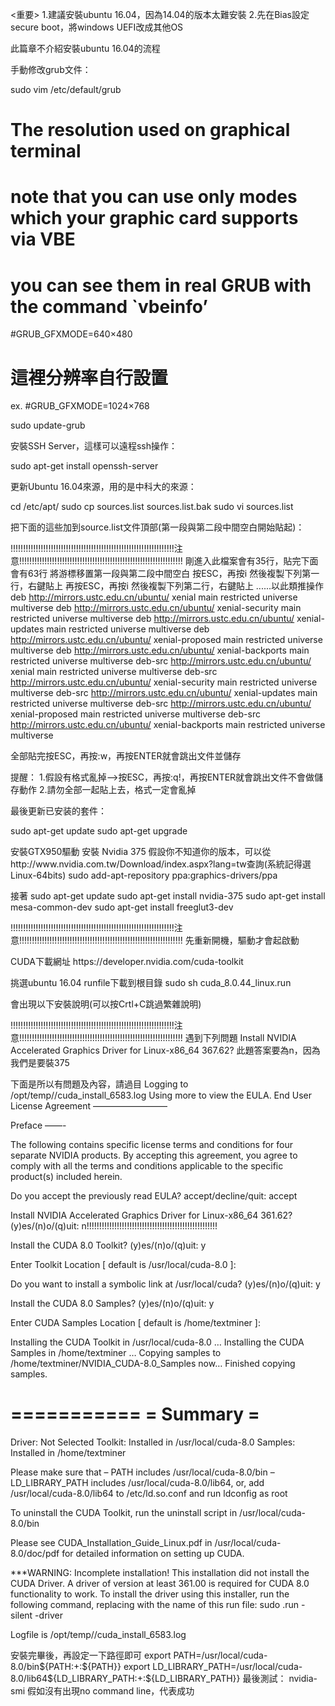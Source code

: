 <重要>
1.建議安裝ubuntu 16.04，因為14.04的版本太難安裝
2.先在Bias設定secure boot，將windows UEFI改成其他OS

此篇章不介紹安裝ubuntu 16.04的流程

<step1>
手動修改grub文件：

sudo vim /etc/default/grub

# The resolution used on graphical terminal
# note that you can use only modes which your graphic card supports via VBE
# you can see them in real GRUB with the command `vbeinfo’
#GRUB_GFXMODE=640×480
# 這裡分辨率自行設置
ex.
#GRUB_GFXMODE=1024×768

sudo update-grub



<step2>
安裝SSH Server，這樣可以遠程ssh操作：

sudo apt-get install openssh-server



<step3>
更新Ubuntu 16.04來源，用的是中科大的來源：

cd /etc/apt/
sudo cp sources.list sources.list.bak
sudo vi sources.list

把下面的這些加到source.list文件頂部(第一段與第二段中間空白開始貼起)：

!!!!!!!!!!!!!!!!!!!!!!!!!!!!!!!!!!!!!!!!!!!!!!!!!!!!!!!!!!!!!!!!!注意!!!!!!!!!!!!!!!!!!!!!!!!!!!!!!!!!!!!!!!!!!!!!!!!!!!!!!!!!!!!!!!!!
剛進入此檔案會有35行，貼完下面會有63行
將游標移置第一段與第二段中間空白
按ESC，再按i
然後複製下列第一行，右鍵貼上
再按ESC，再按i
然後複製下列第二行，右鍵貼上
......以此類推操作
deb http://mirrors.ustc.edu.cn/ubuntu/ xenial main restricted universe multiverse
deb http://mirrors.ustc.edu.cn/ubuntu/ xenial-security main restricted universe multiverse
deb http://mirrors.ustc.edu.cn/ubuntu/ xenial-updates main restricted universe multiverse
deb http://mirrors.ustc.edu.cn/ubuntu/ xenial-proposed main restricted universe multiverse
deb http://mirrors.ustc.edu.cn/ubuntu/ xenial-backports main restricted universe multiverse
deb-src http://mirrors.ustc.edu.cn/ubuntu/ xenial main restricted universe multiverse
deb-src http://mirrors.ustc.edu.cn/ubuntu/ xenial-security main restricted universe multiverse
deb-src http://mirrors.ustc.edu.cn/ubuntu/ xenial-updates main restricted universe multiverse
deb-src http://mirrors.ustc.edu.cn/ubuntu/ xenial-proposed main restricted universe multiverse
deb-src http://mirrors.ustc.edu.cn/ubuntu/ xenial-backports main restricted universe multiverse

全部貼完按ESC，再按:w，再按ENTER就會跳出文件並儲存

提醒：
1.假設有格式亂掉-->按ESC，再按:q!，再按ENTER就會跳出文件不會做儲存動作
2.請勿全部一起貼上去，格式一定會亂掉


最後更新已安装的套件：

sudo apt-get update
sudo apt-get upgrade



<step4>
安裝GTX950驅動
安裝 Nvidia 375
假設你不知道你的版本，可以從http://www.nvidia.com.tw/Download/index.aspx?lang=tw查詢(系統記得選Linux-64bits)
sudo add-apt-repository ppa:graphics-drivers/ppa


接著
sudo apt-get update
sudo apt-get install nvidia-375
sudo apt-get install mesa-common-dev
sudo apt-get install freeglut3-dev

!!!!!!!!!!!!!!!!!!!!!!!!!!!!!!!!!!!!!!!!!!!!!!!!!!!!!!!!!!!!!!!!!注意!!!!!!!!!!!!!!!!!!!!!!!!!!!!!!!!!!!!!!!!!!!!!!!!!!!!!!!!!!!!!!!!!
先重新開機，驅動才會起啟動






<step5>
CUDA下載網址
https://developer.nvidia.com/cuda-toolkit

挑選ubuntu 16.04 runfile下載到根目錄
sudo sh cuda_8.0.44_linux.run


會出現以下安裝說明(可以按Crtl+C跳過繁雜說明)


!!!!!!!!!!!!!!!!!!!!!!!!!!!!!!!!!!!!!!!!!!!!!!!!!!!!!!!!!!!!!!!!!注意!!!!!!!!!!!!!!!!!!!!!!!!!!!!!!!!!!!!!!!!!!!!!!!!!!!!!!!!!!!!!!!!!
遇到下列問題
Install NVIDIA Accelerated Graphics Driver for Linux-x86_64 367.62?
此題答案要為n，因為我們是要裝375

下面是所以有問題及內容，請過目
Logging to /opt/temp//cuda_install_6583.log
Using more to view the EULA.
End User License Agreement
————————–

Preface
——-

The following contains specific license terms and conditions
for four separate NVIDIA products. By accepting this
agreement, you agree to comply with all the terms and
conditions applicable to the specific product(s) included
herein.

Do you accept the previously read EULA?
accept/decline/quit: accept

Install NVIDIA Accelerated Graphics Driver for Linux-x86_64 361.62?
(y)es/(n)o/(q)uit: n!!!!!!!!!!!!!!!!!!!!!!!!!!!!!!!!!!!!!!!!!!!!!!!!!!!!

Install the CUDA 8.0 Toolkit?
(y)es/(n)o/(q)uit: y

Enter Toolkit Location
[ default is /usr/local/cuda-8.0 ]:

Do you want to install a symbolic link at /usr/local/cuda?
(y)es/(n)o/(q)uit: y

Install the CUDA 8.0 Samples?
(y)es/(n)o/(q)uit: y

Enter CUDA Samples Location
[ default is /home/textminer ]:

Installing the CUDA Toolkit in /usr/local/cuda-8.0 …
Installing the CUDA Samples in /home/textminer …
Copying samples to /home/textminer/NVIDIA_CUDA-8.0_Samples now…
Finished copying samples.

===========
= Summary =
===========

Driver: Not Selected
Toolkit: Installed in /usr/local/cuda-8.0
Samples: Installed in /home/textminer

Please make sure that
– PATH includes /usr/local/cuda-8.0/bin
– LD_LIBRARY_PATH includes /usr/local/cuda-8.0/lib64, or, add /usr/local/cuda-8.0/lib64 to /etc/ld.so.conf and run ldconfig as root

To uninstall the CUDA Toolkit, run the uninstall script in /usr/local/cuda-8.0/bin

Please see CUDA_Installation_Guide_Linux.pdf in /usr/local/cuda-8.0/doc/pdf for detailed information on setting up CUDA.

***WARNING: Incomplete installation! This installation did not install the CUDA Driver. A driver of version at least 361.00 is required for CUDA 8.0 functionality to work.
To install the driver using this installer, run the following command, replacing with the name of this run file:
sudo .run -silent -driver

Logfile is /opt/temp//cuda_install_6583.log







<step6>
安裝完畢後，再設定一下路徑即可
export PATH=/usr/local/cuda-8.0/bin${PATH:+:${PATH}}
export LD_LIBRARY_PATH=/usr/local/cuda-8.0/lib64${LD_LIBRARY_PATH:+:${LD_LIBRARY_PATH}}





<last step>
最後測試：
nvidia-smi
假如沒有出現no command line，代表成功
